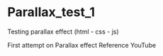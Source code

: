 # Parallax_test_1
Testing parallax effect (html - css - js)

First attempt on Parallax effect
Reference YouTube 
